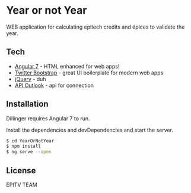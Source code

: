# Year or not Year

WEB application for calculating epitech credits and épices to validate the year.

## Tech

* [Angular 7](https://angularjs.org/) - HTML enhanced for web apps!
* [Twitter Bootstrap](https://getbootstrap.com/2.3.2/) - great UI boilerplate for modern web apps
* [jQuery](http://jquery.com/) - duh
* [API Outlook](https://developer.microsoft.com/en-us/outlook) - api for connection

## Installation

Dillinger requires Angular 7 to run.

Install the dependencies and devDependencies and start the server.

```bash
$ cd YearOrNotYear
$ npm install
$ ng serve --open
```

## License
EPITV TEAM
